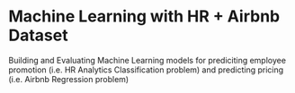 # Machine Learning with HR + Airbnb Dataset
Building and Evaluating Machine Learning models for prediciting employee promotion (i.e. HR Analytics Classification problem) and predicting pricing (i.e. Airbnb Regression problem)
